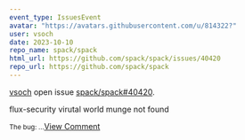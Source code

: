```yaml
---
event_type: IssuesEvent
avatar: "https://avatars.githubusercontent.com/u/814322?"
user: vsoch
date: 2023-10-10
repo_name: spack/spack
html_url: https://github.com/spack/spack/issues/40420
repo_url: https://github.com/spack/spack
---
```


<a href='https://github.com/vsoch' target='_blank'>vsoch</a> open issue <a href='https://github.com/spack/spack/issues/40420' target='_blank'>spack/spack#40420</a>.

<p>flux-security virutal world munge not found</p><small>The bug:...</small><a href='https://github.com/spack/spack/issues/40420' target='_blank'>View Comment</a>